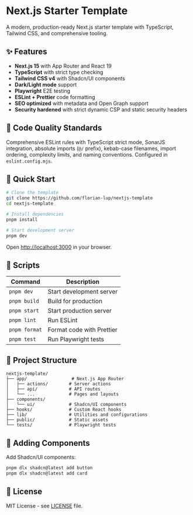 # Next.js Starter Template

A modern, production-ready Next.js starter template with TypeScript, Tailwind
CSS, and comprehensive tooling.

## ✨ Features

- **Next.js 15** with App Router and React 19
- **TypeScript** with strict type checking
- **Tailwind CSS v4** with Shadcn/UI components
- **Dark/Light mode** support
- **Playwright** E2E testing
- **ESLint + Prettier** code formatting
- **SEO optimized** with metadata and Open Graph support
- **Security hardened** with strict dynamic CSP and static security headers

## 📏 Code Quality Standards

Comprehensive ESLint rules with TypeScript strict mode, SonarJS integration,
absolute imports (`@/` prefix), kebab-case filenames, import ordering,
complexity limits, and naming conventions. Configured in `eslint.config.mjs`.

## 🚀 Quick Start

```bash
# Clone the template
git clone https://github.com/florian-lup/nextjs-template
cd nextjs-template

# Install dependencies
pnpm install

# Start development server
pnpm dev
```

Open [http://localhost:3000](http://localhost:3000) in your browser.

## 📜 Scripts

| Command       | Description               |
| ------------- | ------------------------- |
| `pnpm dev`    | Start development server  |
| `pnpm build`  | Build for production      |
| `pnpm start`  | Start production server   |
| `pnpm lint`   | Run ESLint                |
| `pnpm format` | Format code with Prettier |
| `pnpm test`   | Run Playwright tests      |

## 📁 Project Structure

```
nextjs-template/
├── app/                 # Next.js App Router
│   ├── actions/        # Server actions
│   ├── api/            # API routes
│   └── ...             # Pages and layouts
├── components/
│   └── ui/             # Shadcn/UI components
├── hooks/              # Custom React hooks
├── lib/                # Utilities and configurations
├── public/             # Static assets
└── tests/              # Playwright tests
```

## 🎨 Adding Components

Add Shadcn/UI components:

```bash
pnpm dlx shadcn@latest add button
pnpm dlx shadcn@latest add card
```

## 📝 License

MIT License - see [LICENSE](LICENSE) file.
